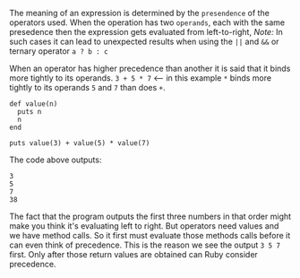 The meaning of an expression is determined by the `presendence` of the operators used. 
When the operation has two `operands`, each with the same presedence then the expression
gets evaluated from left-to-right, _Note:_ In such cases it can lead to unexpected
results when using the `||` and `&&` or ternary operator `a ? b : c`

When an operator has higher precedence than another it is said that it binds more tightly
to its operands. 
`3 + 5 * 7` <-- in this example `*` binds more tightly to its operands `5` and `7` than does `+`. 


```
def value(n)
  puts n
  n
end

puts value(3) + value(5) * value(7)
```
The code above outputs:
```
3
5
7
38
```

The fact that the program outputs the first three numbers in that order might make you think it's evaluating left to right. 
But operators need values and we have method calls. So it first must evaluate those methods calls before it can even think of precedence.
This is the reason we see the output `3 5 7` first. Only after those return values are obtained can Ruby consider precedence.